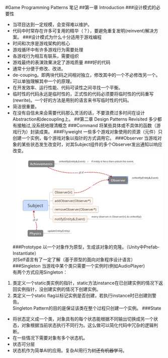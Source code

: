 #Game Programming Patterns 笔记 
##第一章 Introduction
###设计模式的必要性 
+ 当项目达到一定规模，会变得难以维护。 
+ 代码中时常存在许多可复用的精华（？），要避免重复发明(reinvent)解决方案。 
###设计模式为什么十分适用于游戏编程 
+ 时间和次序是游戏架构的核心 
+ 游戏循环中有许多游戏行为需要处理 
+ 各游戏行为相互有联系，需要组织 
+ 游戏最终的表演效果决定了游戏质量 
###好的代码
+ 通常十分便于修改、改进。
+ de-couping。即两块代码之间相对独立，修改其中的一个不必修改另一个。可以单独理解其中一个的原理。
+ 在开发效率、运行性能、代码可读性之间寻找一个平衡。
+ 临时性的代码永远是临时性的，正式性的代码必须要将临时性的代码重写(rewrite)。一个好的方法是用别的语言来书写临时性的代码。
+ 简洁很重要。
+ 在没有自信未来会需要代码那么灵活的话，不要浪费过多时间在设计Abstraction和decoupling上。
##第二章 Design Patterns Revisited
多少都有接触过,没系统地理清概念
###Command
将某些具体或不具体的函数（游戏行为）封装成类。
###Flyweight
一些多个游戏对象使用的资源（元件）只创建一个实例，每个游戏对象以指针的方式调用它。
###Observer
当游戏对象的某些状态发生改变时，对其Subject组件的多个Observer发出通知以响应改变。  
![ObserverImage](image\Observer_Achievement.png)
###Prototype
以一个对象作为原型，生成该对象的克隆。（Unity中Prefab-Instantiate）  
对Self语言有了一定了解（基于原型的面向对象程序设计语言）  
###Singleton
当游戏中某个类只需要一个实例时(例如AudioPlayer)  
有两个方式应用Singleton：  
1. 类定义一个static类实例的指针，static方法instance在已创建实例的情况下返回实例指针，没创建实例的情况下创建实例。  
2. 类定义一个static flag以标记实例是否创建，若执行instance时已创建则警告。  
Singleton Pattern的目的是保证该类在整个过程只创建一个实例。
###State
+ 将状态定义成一个类，对象具有的每个状态能根据不同输出切换成另一个状态，对象根据当前状态执行不同行为。这么做可以简化代码中冗杂的逻辑判断。   
+ 在一些情况下需要对象有多个状态机。 
+ 状态可分层  
+ 状态机作为简单AI的应用。复杂AI用行为树~~还有机器学习~~。  
